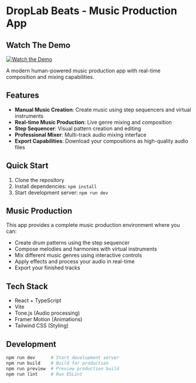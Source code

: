 # DropLab Beats - Music Production App

## Watch The Demo
[![Watch the Demo](https://img.youtube.com/vi/rYw23eTEpd8/0.jpg)](https://www.youtube.com/watch?v=rYw23eTEpd8)

A modern human-powered music production app with real-time composition and mixing capabilities.

## Features

- **Manual Music Creation**: Create music using step sequencers and virtual instruments
- **Real-time Music Production**: Live genre mixing and composition
- **Step Sequencer**: Visual pattern creation and editing
- **Professional Mixer**: Multi-track audio mixing interface
- **Export Capabilities**: Download your compositions as high-quality audio files

## Quick Start

1. Clone the repository
2. Install dependencies: `npm install`
3. Start development server: `npm run dev`

## Music Production

This app provides a complete music production environment where you can:

- Create drum patterns using the step sequencer
- Compose melodies and harmonies with virtual instruments
- Mix different music genres using interactive controls
- Apply effects and process your audio in real-time
- Export your finished tracks

## Tech Stack

- React + TypeScript
- Vite
- Tone.js (Audio processing)
- Framer Motion (Animations)
- Tailwind CSS (Styling)

## Development

```bash
npm run dev      # Start development server
npm run build    # Build for production
npm run preview  # Preview production build
npm run lint     # Run ESLint
```

